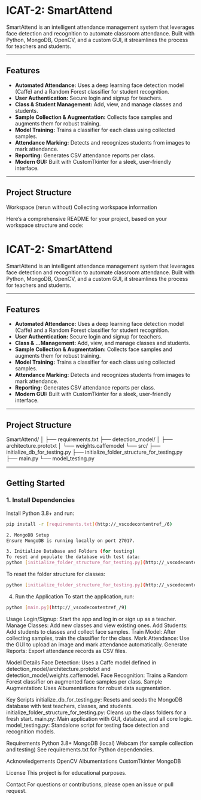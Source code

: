 # ICAT-2: SmartAttend

SmartAttend is an intelligent attendance management system that leverages face detection and recognition to automate classroom attendance. Built with Python, MongoDB, OpenCV, and a custom GUI, it streamlines the process for teachers and students.

---

## Features

- **Automated Attendance:** Uses a deep learning face detection model (Caffe) and a Random Forest classifier for student recognition.
- **User Authentication:** Secure login and signup for teachers.
- **Class & Student Management:** Add, view, and manage classes and students.
- **Sample Collection & Augmentation:** Collects face samples and augments them for robust training.
- **Model Training:** Trains a classifier for each class using collected samples.
- **Attendance Marking:** Detects and recognizes students from images to mark attendance.
- **Reporting:** Generates CSV attendance reports per class.
- **Modern GUI:** Built with CustomTkinter for a sleek, user-friendly interface.

---

## Project Structure
Workspace
(rerun without)
Collecting workspace information

Here’s a comprehensive README for your project, based on your workspace structure and code:

# ICAT-2: SmartAttend

SmartAttend is an intelligent attendance management system that leverages face detection and recognition to automate classroom attendance. Built with Python, MongoDB, OpenCV, and a custom GUI, it streamlines the process for teachers and students.

---

## Features

- **Automated Attendance:** Uses a deep learning face detection model (Caffe) and a Random Forest classifier for student recognition.
- **User Authentication:** Secure login and signup for teachers.
- **Class & …Management:** Add, view, and manage classes and students.
- **Sample Collection & Augmentation:** Collects face samples and augments them for robust training.
- **Model Training:** Trains a classifier for each class using collected samples.
- **Attendance Marking:** Detects and recognizes students from images to mark attendance.
- **Reporting:** Generates CSV attendance reports per class.
- **Modern GUI:** Built with CustomTkinter for a sleek, user-friendly interface.

---

## Project Structure

SmartAttend/ │ ├── requirements.txt ├── detection_model/ │ ├── architecture.prototxt │ └── weights.caffemodel └── src/ ├── initialize_db_for_testing.py ├── initialize_folder_structure_for_testing.py ├── main.py └── model_testing.py

---

## Getting Started

### 1. Install Dependencies

Install Python 3.8+ and run:

```sh
pip install -r [requirements.txt](http://_vscodecontentref_/6)

2. MongoDB Setup
Ensure MongoDB is running locally on port 27017.

3. Initialize Database and Folders (for testing)
To reset and populate the database with test data:
python [initialize_folder_structure_for_testing.py](http://_vscodecontentref_/8)
```

To reset the folder structure for classes:
```sh
python [initialize_folder_structure_for_testing.py](http://_vscodecontentref_/8)
```

4. Run the Application
To start the application, run:
```sh
python [main.py](http://_vscodecontentref_/9)
```

Usage
Login/Signup: Start the app and log in or sign up as a teacher.
Manage Classes: Add new classes and view existing ones.
Add Students: Add students to classes and collect face samples.
Train Model: After collecting samples, train the classifier for the class.
Mark Attendance: Use the GUI to upload an image and mark attendance automatically.
Generate Reports: Export attendance records as CSV files.

Model Details
Face Detection: Uses a Caffe model defined in detection_model/architecture.prototxt and detection_model/weights.caffemodel.
Face Recognition: Trains a Random Forest classifier on augmented face samples per class.
Sample Augmentation: Uses Albumentations for robust data augmentation.


Key Scripts
initialize_db_for_testing.py: Resets and seeds the MongoDB database with test teachers, classes, and students.
initialize_folder_structure_for_testing.py: Cleans up the class folders for a fresh start.
main.py: Main application with GUI, database, and all core logic.
model_testing.py: Standalone script for testing face detection and recognition models.

Requirements
Python 3.8+
MongoDB (local)
Webcam (for sample collection and testing)
See requirements.txt for Python dependencies.

Acknowledgements
OpenCV
Albumentations
CustomTkinter
MongoDB


License
This project is for educational purposes.

Contact
For questions or contributions, please open an issue or pull request.
